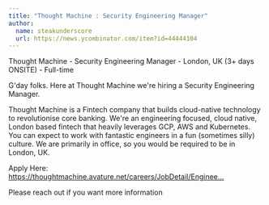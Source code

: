 ```yaml
---
title: "Thought Machine : Security Engineering Manager"
author:
  name: steakunderscore
  url: https://news.ycombinator.com/item?id=44444104
---
```

Thought Machine - Security Engineering Manager - London, UK (3+ days ONSITE) - Full-time

G&#x27;day folks. Here at Thought Machine we&#x27;re hiring a Security Engineering Manager.

Thought Machine is a Fintech company that builds cloud-native technology to revolutionise core banking. We&#x27;re an engineering focused, cloud native, London based fintech that heavily leverages GCP, AWS and Kubernetes. You can expect to work with fantastic engineers in a fun (sometimes silly) culture. We are primarily in office, so you would be required to be in London, UK.

Apply Here: <a href="https:&#x2F;&#x2F;thoughtmachine.avature.net&#x2F;careers&#x2F;JobDetail&#x2F;Engineering-Manager-Security-United-Kingdom-of-Great-Britain-and-Northern-Ireland&#x2F;291" rel="nofollow">https:&#x2F;&#x2F;thoughtmachine.avature.net&#x2F;careers&#x2F;JobDetail&#x2F;Enginee...</a>

Please reach out if you want more information
<JobApplication />

